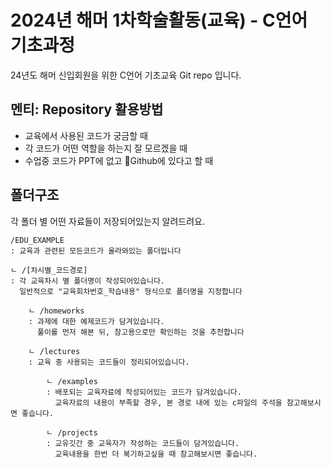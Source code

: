 # 2024년 해머 1차학술활동(교육) - C언어 기초과정
24년도 해머 신입회원을 위한 C언어 기초교육 Git repo 입니다.

## 멘티: Repository 활용방법
* 교육에서 사용된 코드가 궁금할 때
* 각 코드가 어떤 역할을 하는지 잘 모르겠을 때
* 수업중 코드가 PPT에 없고 Github에 있다고 할 때

## 폴더구조
각 폴더 별 어떤 자료들이 저장되어있는지 알려드려요.

```
/EDU_EXAMPLE
: 교육과 관련된 모든코드가 올라와있는 폴더입니다

ㄴ /[차시별_코드경로]
: 각 교육차시 별 폴더명이 작성되어있습니다.
  일반적으로 "교육회차번호_학습내용" 형식으로 폴더명을 지정합니다

    ㄴ /homeworks
    : 과제에 대한 예제코드가 담겨있습니다.
      풀이를 먼저 해본 뒤, 참고용으로만 확인하는 것을 추천합니다

    ㄴ /lectures
    : 교육 중 사용되는 코드들이 정리되어있습니다.

        ㄴ /examples
        : 배포되는 교육자료에 작성되어있는 코드가 담겨있습니다.
          교육자료의 내용이 부족할 경우, 본 경로 내에 있는 c파일의 주석을 참고해보시면 좋습니다.

        ㄴ /projects
        : 교유깃간 중 교육자가 작성하는 코드들이 담겨있습니다.
          교육내용을 한번 더 복기하고싶을 때 참고해보시면 좋습니다.
```
